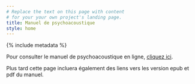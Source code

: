 ```yaml
---
# Replace the text on this page with content
# for your your own project's landing page.
title: Manuel de psychoacoustique
style: home
---
```


{% include metadata %}

Pour consulter le manuel de psychoacoustique en ligne, [cliquez ici](psychoacoustique/index.html).

Plus tard cette page incluera également des liens vers les version epub et pdf du manuel.
